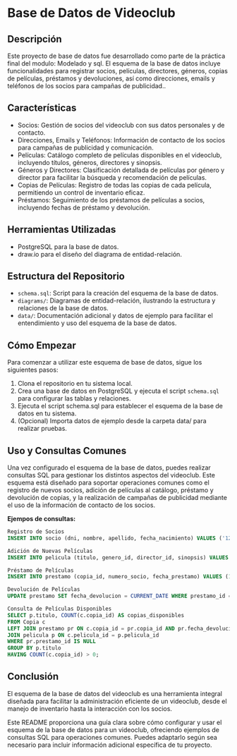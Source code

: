 # Base de Datos de Videoclub 


## Descripción

Este proyecto de base de datos fue desarrollado como parte de la práctica final del modulo: Modelado y sql. El esquema de la base de datos incluye funcionalidades para registrar socios, películas, directores, géneros, copias de películas, préstamos y devoluciones, así como direcciones, emails y teléfonos de los socios para campañas de publicidad..

## Características

- Socios: Gestión de socios del videoclub con sus datos personales y de contacto.
- Direcciones, Emails y Teléfonos: Información de contacto de los socios para campañas de publicidad y comunicación.
- Películas: Catálogo completo de películas disponibles en el videoclub, incluyendo títulos, géneros, directores y sinopsis.
- Géneros y Directores: Clasificación detallada de películas por género y director para facilitar la búsqueda y recomendación de películas.
- Copias de Películas: Registro de todas las copias de cada película, permitiendo un control de inventario eficaz.
- Préstamos: Seguimiento de los préstamos de películas a socios, incluyendo fechas de préstamo y devolución.

## Herramientas Utilizadas

- PostgreSQL para la base de datos.
- draw.io para el diseño del diagrama de entidad-relación.

## Estructura del Repositorio

- `schema.sql`: Script para la creación del esquema de la base de datos.
- `diagrams/`: Diagramas de entidad-relación, ilustrando la estructura y relaciones de la base de datos.
- `data/`: Documentación adicional y datos de ejemplo para facilitar el entendimiento y uso del esquema de la base de datos.

## Cómo Empezar

Para comenzar a utilizar este esquema de base de datos, sigue los siguientes pasos:

1. Clona el repositorio en tu sistema local.
2. Crea una base de datos en PostgreSQL y ejecuta el script `schema.sql` para configurar las tablas y relaciones.
3. Ejecuta el script schema.sql para establecer el esquema de la base de datos en tu sistema.
4. (Opcional) Importa datos de ejemplo desde la carpeta data/ para realizar pruebas.
   
## Uso y Consultas Comunes

Una vez configurado el esquema de la base de datos, puedes realizar consultas SQL para gestionar los distintos aspectos del videoclub. Este esquema está diseñado para soportar operaciones comunes como el registro de nuevos socios, adición de películas al catálogo, préstamo y devolución de copias, y la realización de campañas de publicidad mediante el uso de la información de contacto de los socios.

**Ejempos de consultas:** 

```sql
Registro de Socios
INSERT INTO socio (dni, nombre, apellido, fecha_nacimiento) VALUES ('12345678A', 'Juan', 'Pérez', '1980-01-01');

Adición de Nuevas Películas
INSERT INTO pelicula (titulo, genero_id, director_id, sinopsis) VALUES ('El Rey León', 1, 1, 'Un joven león príncipe...');

Préstamo de Películas
INSERT INTO prestamo (copia_id, numero_socio, fecha_prestamo) VALUES (1, 100, CURRENT_DATE);

Devolución de Películas
UPDATE prestamo SET fecha_devolucion = CURRENT_DATE WHERE prestamo_id = 1;

Consulta de Películas Disponibles
SELECT p.titulo, COUNT(c.copia_id) AS copias_disponibles
FROM Copia c
LEFT JOIN prestamo pr ON c.copia_id = pr.copia_id AND pr.fecha_devolucion IS NULL
JOIN pelicula p ON c.pelicula_id = p.pelicula_id
WHERE pr.prestamo_id IS NULL
GROUP BY p.titulo
HAVING COUNT(c.copia_id) > 0;
```

## Conclusión
El esquema de la base de datos del videoclub es una herramienta integral diseñada para facilitar la administración eficiente de un videoclub, desde el manejo de inventario hasta la interacción con los socios.

Este README proporciona una guía clara sobre cómo configurar y usar el esquema de la base de datos para un videoclub, ofreciendo ejemplos de consultas SQL para operaciones comunes. Puedes adaptarlo según sea necesario para incluir información adicional específica de tu proyecto.


